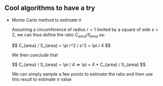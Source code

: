 
## Cool algorithms to have a try ##

 - Monte Carlo method to estimate $\pi$
 
 
    Assuming a circumference of radius $r = 1$ limited by a square of side $s = 2$, we can thus define the ratio $C_{area}/S_{area}$ as:
    
    
    \$$
        C_{area} / S_{area} = \pi r^2 / s^2 = \pi / 4
    \$$
    
    
    We then conclude that
    
    \$$
      C_{area} / S_{area} = \pi / 4 => \pi = 4 * C_{area} / S_{area}
    \$$
    
    We can simply sample a few points to estimate the ratio and then use this result to estimate $\pi$ value